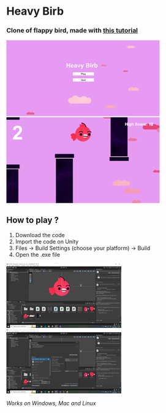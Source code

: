 # Heavy Birb
### Clone of flappy bird, made with [this tutorial](https://youtube.com/watch?v=XtQMytORBmM&si=EnSIkaIECMiOmarE)

<img src="main_screen.png" alt="main screen" width="400"/>

<img src="gameplay.png" alt="main screen" width="400"/>

## How to play ?

1. Download the code
2. Import the code on Unity
3. Files -> Build Settings (choose your platform) -> Build
4. Open the .exe file

<img src="build1.png" alt="main screen" width="300"/>
<img src="build2.png" alt="main screen" width="300"/>


*Works on Windows, Mac and Linux*
